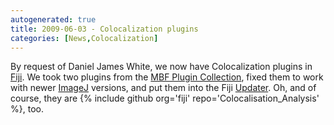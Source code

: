 ```yaml
---
autogenerated: true
title: 2009-06-03 - Colocalization plugins
categories: [News,Colocalization]
---
```


By request of Daniel James White, we now have Colocalization plugins in [Fiji](/fiji). We took two plugins from the [MBF Plugin Collection](/software/mbf-imagej), fixed them to work with newer [ImageJ](/about) versions, and put them into the Fiji [Updater](/plugins/updater). Oh, and of course, they are {% include github org='fiji' repo='Colocalisation\_Analysis' %}, too.

 
